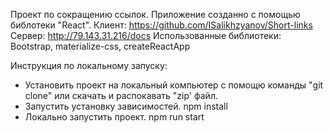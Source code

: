 Проект по сокращению ссылок.
Приложение созданно с помощью библотеки "React".
Клиент: https://github.com/ISalikhzyanov/Short-links
Сервер: http://79.143.31.216/docs
Использованные библиотеки: Bootstrap, materialize-css, createReactApp

Инструкция по локальному запуску:
- Установить проект на локальный компьютер с помощю команды "git clone" или скачать и распокавать "zip' файл.
- Запустить установку зависимостей. npm install
- Локально запустить проект. npm run start